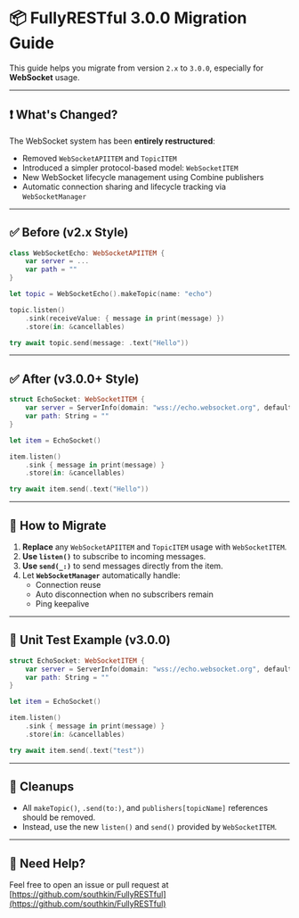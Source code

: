 # 📦 FullyRESTful 3.0.0 Migration Guide

This guide helps you migrate from version `2.x` to `3.0.0`, especially for **WebSocket** usage.

---

## ❗ What's Changed?

The WebSocket system has been **entirely restructured**:
- Removed `WebSocketAPIITEM` and `TopicITEM`
- Introduced a simpler protocol-based model: `WebSocketITEM`
- New WebSocket lifecycle management using Combine publishers
- Automatic connection sharing and lifecycle tracking via `WebSocketManager`

---

## ✅ Before (v2.x Style)

```swift
class WebSocketEcho: WebSocketAPIITEM {
    var server = ...
    var path = ""
}

let topic = WebSocketEcho().makeTopic(name: "echo")

topic.listen()
    .sink(receiveValue: { message in print(message) })
    .store(in: &cancellables)

try await topic.send(message: .text("Hello"))
```

---

## ✅ After (v3.0.0+ Style)

```swift
struct EchoSocket: WebSocketITEM {
    var server = ServerInfo(domain: "wss://echo.websocket.org", defaultHeader: [:])
    var path: String = ""
}

let item = EchoSocket()

item.listen()
    .sink { message in print(message) }
    .store(in: &cancellables)

try await item.send(.text("Hello"))
```

---

## 🔄 How to Migrate

1. **Replace** any `WebSocketAPIITEM` and `TopicITEM` usage with `WebSocketITEM`.
2. **Use `listen()`** to subscribe to incoming messages.
3. **Use `send(_:)`** to send messages directly from the item.
4. Let **`WebSocketManager`** automatically handle:
   - Connection reuse
   - Auto disconnection when no subscribers remain
   - Ping keepalive

---

## 🧪 Unit Test Example (v3.0.0)

```swift
struct EchoSocket: WebSocketITEM {
    var server = ServerInfo(domain: "wss://echo.websocket.org", defaultHeader: [:])
    var path: String = ""
}

let item = EchoSocket()

item.listen()
    .sink { message in print(message) }
    .store(in: &cancellables)

try await item.send(.text("test"))
```

---

## 🧼 Cleanups

- All `makeTopic()`, `.send(to:)`, and `publishers[topicName]` references should be removed.
- Instead, use the new `listen()` and `send()` provided by `WebSocketITEM`.

---

## 🤔 Need Help?

Feel free to open an issue or pull request at  
[https://github.com/southkin/FullyRESTful](https://github.com/southkin/FullyRESTful)